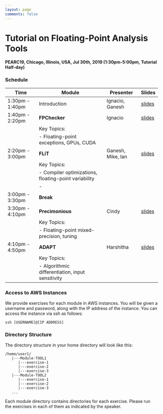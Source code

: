 ```yaml
---
layout: page
comments: false
---
```



# Tutorial on Floating-Point Analysis Tools
#### PEARC19, Chicago, Illinois, USA, Jul 30th, 2019 (1:30pm-5:00pm, Tutorial Half-day)

### Schedule

| Time | Module | Presenter | Slides |
|------|--------|-----------|--------|
| 1:30pm - 1:40pm | Introduction |  Ignacio, Ganesh | [slides](#) |
| 1:40pm - 2:20pm |  **FPChecker**  | Ignacio          | [slides](#)|
|      |  Key Topics:       |           |        |
|      |  - Floating-point exceptions, GPUs, CUDA       |           |        |
| 2:20pm - 3:00pm |  **FLiT**  | Ganesh, Mike, Ian          | [slides](#)|
|      |  Key Topics:       |           |        |
|      |  - Compiler optimizations, floating-point variability       |           |        |
|      |  -        |           |        |
| 3:00pm - 3:30pm     |  **Break**       |           |        |
| 3:30pm - 4:10pm |  **Precimonious**  | Cindy          | [slides](#)|
|      |  Key Topics:       |           |        |
|      |  - Floating-point mixed-precision, tuning       |           |        |
| 4:10pm - 4:50pm |  **ADAPT**  | Harshitha          | [slides](#)|
|      |  Key Topics:       |           |        |
|      |  - Algorithmic differentiation, input sensitivity       |           |        |

### Access to AWS Instances

We provide exercises for each module in AWS instances. You will be given a username and password,
along with the IP address of the instance. You can access the instance via ssh as follows:

```
ssh [USERNAME]@[IP ADDRESS]
```

### Directory Structure

The directory structure in your home directory will look like this:

```
/home/user1/
   |---Module-TOOL1
      |---exercise-1
      |---exercise-2
      |---exercise-3
   |---Module-TOOL2
      |---exercise-1
      |---exercise-2
      |---exercise-3
   ...
```

Each module directory contains directories for each exercise. Please run the exercises in each of them as indicated
by the speaker.




